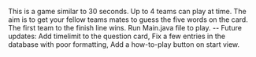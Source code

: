 This is a game similar to 30 seconds. Up to 4 teams can play at time. The aim is to get your fellow teams mates to guess the five words on the card. The first team to the finish line wins. Run Main.java file to play.  -- Future updates: Add timelimit to the question card, Fix a few entries in the database with poor formatting, Add a how-to-play button on start view. 
